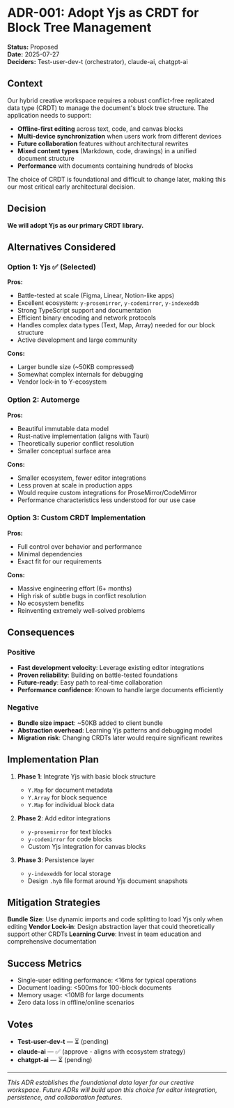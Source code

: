 # ADR-001: Adopt Yjs as CRDT for Block Tree Management

**Status:** Proposed  
**Date:** 2025-07-27  
**Deciders:** Test-user-dev-t (orchestrator), claude-ai, chatgpt-ai  

## Context

Our hybrid creative workspace requires a robust conflict-free replicated data type (CRDT) to manage the document's block tree structure. The application needs to support:

- **Offline-first editing** across text, code, and canvas blocks
- **Multi-device synchronization** when users work from different devices
- **Future collaboration** features without architectural rewrites
- **Mixed content types** (Markdown, code, drawings) in a unified document structure
- **Performance** with documents containing hundreds of blocks

The choice of CRDT is foundational and difficult to change later, making this our most critical early architectural decision.

## Decision

**We will adopt Yjs as our primary CRDT library.**

## Alternatives Considered

### Option 1: Yjs ✅ (Selected)
**Pros:**
- Battle-tested at scale (Figma, Linear, Notion-like apps)
- Excellent ecosystem: `y-prosemirror`, `y-codemirror`, `y-indexeddb`
- Strong TypeScript support and documentation
- Efficient binary encoding and network protocols
- Handles complex data types (Text, Map, Array) needed for our block structure
- Active development and large community

**Cons:**
- Larger bundle size (~50KB compressed)
- Somewhat complex internals for debugging
- Vendor lock-in to Y-ecosystem

### Option 2: Automerge
**Pros:**
- Beautiful immutable data model
- Rust-native implementation (aligns with Tauri)
- Theoretically superior conflict resolution
- Smaller conceptual surface area

**Cons:**
- Smaller ecosystem, fewer editor integrations
- Less proven at scale in production apps
- Would require custom integrations for ProseMirror/CodeMirror
- Performance characteristics less understood for our use case

### Option 3: Custom CRDT Implementation
**Pros:**
- Full control over behavior and performance
- Minimal dependencies
- Exact fit for our requirements

**Cons:**
- Massive engineering effort (6+ months)
- High risk of subtle bugs in conflict resolution
- No ecosystem benefits
- Reinventing extremely well-solved problems

## Consequences

### Positive
- **Fast development velocity**: Leverage existing editor integrations
- **Proven reliability**: Building on battle-tested foundations
- **Future-ready**: Easy path to real-time collaboration
- **Performance confidence**: Known to handle large documents efficiently

### Negative
- **Bundle size impact**: ~50KB added to client bundle
- **Abstraction overhead**: Learning Yjs patterns and debugging model
- **Migration risk**: Changing CRDTs later would require significant rewrites

## Implementation Plan

1. **Phase 1**: Integrate Yjs with basic block structure
   - `Y.Map` for document metadata
   - `Y.Array` for block sequence
   - `Y.Map` for individual block data

2. **Phase 2**: Add editor integrations
   - `y-prosemirror` for text blocks
   - `y-codemirror` for code blocks
   - Custom Yjs integration for canvas blocks

3. **Phase 3**: Persistence layer
   - `y-indexeddb` for local storage
   - Design `.hyb` file format around Yjs document snapshots

## Mitigation Strategies

**Bundle Size**: Use dynamic imports and code splitting to load Yjs only when editing
**Vendor Lock-in**: Design abstraction layer that could theoretically support other CRDTs
**Learning Curve**: Invest in team education and comprehensive documentation

## Success Metrics

- Single-user editing performance: <16ms for typical operations
- Document loading: <500ms for 100-block documents
- Memory usage: <10MB for large documents
- Zero data loss in offline/online scenarios

## Votes

- **Test-user-dev-t** — ⏳ (pending)
- **claude-ai** — ✅ (approve - aligns with ecosystem strategy)  
- **chatgpt-ai** — ⏳ (pending)
---

*This ADR establishes the foundational data layer for our creative workspace. Future ADRs will build upon this choice for editor integration, persistence, and collaboration features.*
